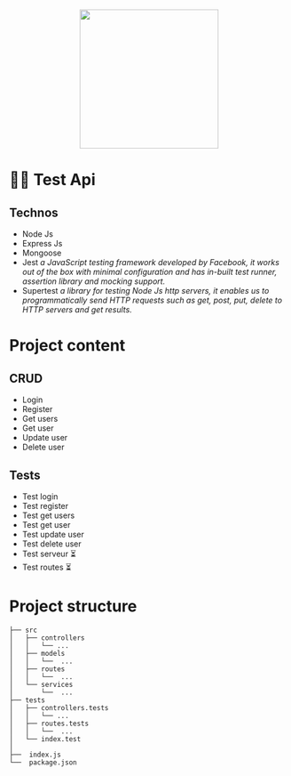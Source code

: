
<h1 align="center">
    <img height="250" src="https://five.epicollect.net/api/internal/media/ec5-api-test?type=photo&name=logo.jpg&format=project_thumb">
</h1>

# 🕵️‍♀️ Test Api


## Technos
- Node Js 
- Express Js
- Mongoose 
- Jest
*a JavaScript testing framework developed by Facebook, it works out of the box with minimal configuration and has in-built test runner, assertion library and mocking support.*
- Supertest
*a library for testing Node Js http servers, it enables us to programmatically send HTTP requests such as get, post, put, delete to HTTP servers and get results.*


# Project content

## CRUD 
- Login
- Register
- Get users
- Get user
- Update user 
- Delete user

## Tests
- Test login
- Test register
- Test get users
- Test get user
- Test update user
- Test delete user
- Test serveur ⏳
- Test routes ⏳



# Project structure

```shell
├── src
│   ├── controllers
│   │   └── ...
│   ├── models
│   │   └──  ...
│   ├── routes
│   │   └──  ...  
│   └── services
│       └──  ...
├── tests
│   ├── controllers.tests
│   │   └── ...
│   ├── routes.tests
│   │   └──  ...  
│   └── index.test
│
├──  index.js
└──  package.json
```
